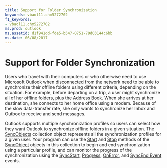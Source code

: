 ```yaml
---
title: Support for Folder Synchronization
keywords: vbaol11.chm5272702
f1_keywords:
- vbaol11.chm5272702
ms.prod: outlook
ms.assetid: d1f941dd-fde5-b547-0751-79d03144c6bb
ms.date: 06/08/2017
---
```



# Support for Folder Synchronization

Users who travel with their computers or who otherwise need to use Microsoft Outlook when disconnected from the network need to be able to synchronize their offline folders using different criteria, depending on the situation. For example, before departing on a trip, a user might synchronize all of her offline folders, plus the Address Book. When she arrives at her destination, she connects to her home office using a modem. Because of the slow data-transfer rate, she only wants to synchronize her Inbox and Outbox to receive and send messages.

Outlook supports multiple synchronization profiles so users can select how they want Outlook to synchronize offline folders in a given situation. The  [SyncObjects](syncobjects-object-outlook.md) collection object represents all the synchronization profiles for a given user. Your program can use the  [Start](syncobject-start-method-outlook.md) and  [Stop](syncobject-stop-method-outlook.md) methods of the  [SyncObject](syncobject-object-outlook.md) objects in this collection to begin and end synchronization using a particular profile, and can monitor the progress of the synchronization using the  [SyncStart](syncobject-syncstart-event-outlook.md),  [Progress](syncobject-progress-event-outlook.md),  [OnError](syncobject-onerror-event-outlook.md), and  [SyncEnd Event](syncobject-syncend-event-outlook.md) events.

